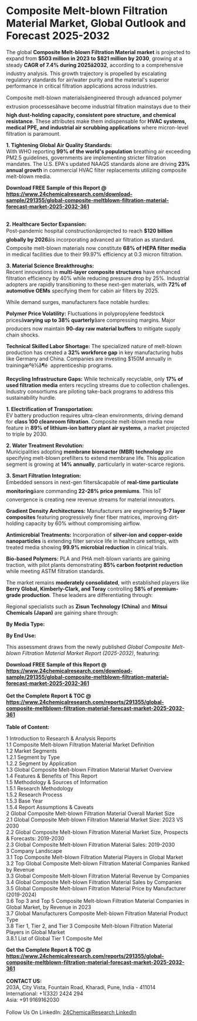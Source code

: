 <h1>Composite Melt-blown Filtration Material Market, Global Outlook and Forecast 2025-2032</h1><p>The global <strong>Composite Melt-blown Filtration Material market</strong> is projected to expand from <strong>$503 million in 2023 to $821 million by 2030</strong>, growing at a steady <strong>CAGR of 7.4% during 2025â2032</strong>, according to a comprehensive industry analysis. This growth trajectory is propelled by escalating regulatory standards for air/water purity and the material's superior performance in critical filtration applications across industries.</p><p>Composite melt-blown materialsâengineered through advanced polymer extrusion processesâhave become industrial filtration mainstays due to their <strong>high dust-holding capacity, consistent pore structure, and chemical resistance</strong>. These attributes make them indispensable for <strong>HVAC systems, medical PPE, and industrial air scrubbing applications</strong> where micron-level filtration is paramount.</p><p><strong>1. Tightening Global Air Quality Standards:</strong><br>
With WHO reporting <strong>99% of the world's population</strong> breathing air exceeding PM2.5 guidelines, governments are implementing stricter filtration mandates. The U.S. EPA's updated NAAQS standards alone are driving <strong>23% annual growth</strong> in commercial HVAC filter replacements utilizing composite melt-blown media.</p><div><b>Download FREE Sample of this Report @ 
            <a href="https://www.24chemicalresearch.com/download-sample/291355/global-composite-meltblown-filtration-material-forecast-market-2025-2032-361">
            https://www.24chemicalresearch.com/download-sample/291355/global-composite-meltblown-filtration-material-forecast-market-2025-2032-361</a></b></div><br><p><strong>2. Healthcare Sector Expansion:</strong><br>
Post-pandemic hospital constructionâprojected to reach <strong>$120 billion globally by 2026</strong>âis incorporating advanced air filtration as standard. Composite melt-blown materials now constitute <strong>68% of HEPA filter media</strong> in medical facilities due to their 99.97% efficiency at 0.3 micron filtration.</p><p><strong>3. Material Science Breakthroughs:</strong><br>
Recent innovations in <strong>multi-layer composite structures</strong> have enhanced filtration efficiency by 40% while reducing pressure drop by 25%. Industrial adopters are rapidly transitioning to these next-gen materials, with <strong>72% of automotive OEMs</strong> specifying them for cabin air filters by 2025.</p><p>While demand surges, manufacturers face notable hurdles:</p><p><strong>Polymer Price Volatility:</strong> Fluctuations in polypropylene feedstock pricesâ<strong>varying up to 38% quarterly</strong>âare compressing margins. Major producers now maintain <strong>90-day raw material buffers</strong> to mitigate supply chain shocks.</p><p><strong>Technical Skilled Labor Shortage:</strong> The specialized nature of melt-blown production has created a <strong>32% workforce gap</strong> in key manufacturing hubs like Germany and China. Companies are investing $150M annually in trainingæºè½å¶é  apprenticeship programs.</p><p><strong>Recycling Infrastructure Gaps:</strong> While technically recyclable, only <strong>17% of used filtration media</strong> enters recycling streams due to collection challenges. Industry consortiums are piloting take-back programs to address this sustainability hurdle.</p><p><strong>1. Electrification of Transportation:</strong><br>
EV battery production requires ultra-clean environments, driving demand for <strong>class 100 cleanroom filtration</strong>. Composite melt-blown media now feature in <strong>89% of lithium-ion battery plant air systems</strong>, a market projected to triple by 2030.</p><p><strong>2. Water Treatment Revolution:</strong><br>
Municipalities adopting <strong>membrane bioreactor (MBR) technology</strong> are specifying melt-blown prefilters to extend membrane life. This application segment is growing at <strong>14% annually</strong>, particularly in water-scarce regions.</p><p><strong>3. Smart Filtration Integration:</strong><br>
Embedded sensors in next-gen filtersâcapable of <strong>real-time particulate monitoring</strong>âare commanding <strong>22-28% price premiums</strong>. This IoT convergence is creating new revenue streams for material innovators.</p><p><strong>Gradient Density Architectures:</strong> Manufacturers are engineering <strong>5-7 layer composites</strong> featuring progressively finer fiber matrices, improving dirt-holding capacity by 60% without compromising airflow.</p><p><strong>Antimicrobial Treatments:</strong> Incorporation of <strong>silver-ion and copper-oxide nanoparticles</strong> is extending filter service life in healthcare settings, with treated media showing <strong>99.9% microbial reduction</strong> in clinical trials.</p><p><strong>Bio-based Polymers:</strong> PLA and PHA melt-blown variants are gaining traction, with pilot plants demonstrating <strong>85% carbon footprint reduction</strong> while meeting ASTM filtration standards.</p><p>The market remains <strong>moderately consolidated</strong>, with established players like <strong>Berry Global, Kimberly-Clark, and Toray</strong> controlling <strong>58% of premium-grade production</strong>. These leaders are differentiating through:</p><p>Regional specialists such as <strong>Zisun Technology (China)</strong> and <strong>Mitsui Chemicals (Japan)</strong> are gaining share through:</p><p><strong>By Media Type:</strong></p><p><strong>By End Use:</strong></p><p>This assessment draws from the newly published <em>Global Composite Melt-blown Filtration Material Market Report (2025-2032)</em>, featuring:
    </p><div><b>Download FREE Sample of this Report @ 
            <a href="https://www.24chemicalresearch.com/download-sample/291355/global-composite-meltblown-filtration-material-forecast-market-2025-2032-361">
            https://www.24chemicalresearch.com/download-sample/291355/global-composite-meltblown-filtration-material-forecast-market-2025-2032-361</a></b></div><br><div><b>Get the Complete Report & TOC @ 
            <a href="https://www.24chemicalresearch.com/reports/291355/global-composite-meltblown-filtration-material-forecast-market-2025-2032-361">
            https://www.24chemicalresearch.com/reports/291355/global-composite-meltblown-filtration-material-forecast-market-2025-2032-361</a></b></div><br>
            <b>Table of Content:</b><p>1 Introduction to Research & Analysis Reports<br />
 1.1 Composite Melt-blown Filtration Material Market Definition<br />
 1.2 Market Segments<br />
 1.2.1 Segment by Type<br />
 1.2.2 Segment by Application<br />
 1.3 Global Composite Melt-blown Filtration Material Market Overview<br />
 1.4 Features & Benefits of This Report<br />
 1.5 Methodology & Sources of Information<br />
 1.5.1 Research Methodology<br />
 1.5.2 Research Process<br />
 1.5.3 Base Year<br />
 1.5.4 Report Assumptions & Caveats<br />
2 Global Composite Melt-blown Filtration Material Overall Market Size<br />
 2.1 Global Composite Melt-blown Filtration Material Market Size: 2023 VS 2030<br />
 2.2 Global Composite Melt-blown Filtration Material Market Size, Prospects & Forecasts: 2019-2030<br />
 2.3 Global Composite Melt-blown Filtration Material Sales: 2019-2030<br />
3 Company Landscape<br />
 3.1 Top Composite Melt-blown Filtration Material Players in Global Market<br />
 3.2 Top Global Composite Melt-blown Filtration Material Companies Ranked by Revenue<br />
 3.3 Global Composite Melt-blown Filtration Material Revenue by Companies<br />
 3.4 Global Composite Melt-blown Filtration Material Sales by Companies<br />
 3.5 Global Composite Melt-blown Filtration Material Price by Manufacturer (2019-2024)<br />
 3.6 Top 3 and Top 5 Composite Melt-blown Filtration Material Companies in Global Market, by Revenue in 2023<br />
 3.7 Global Manufacturers Composite Melt-blown Filtration Material Product Type<br />
 3.8 Tier 1, Tier 2, and Tier 3 Composite Melt-blown Filtration Material Players in Global Market<br />
 3.8.1 List of Global Tier 1 Composite Mel</p><div><b>Get the Complete Report & TOC @ 
            <a href="https://www.24chemicalresearch.com/reports/291355/global-composite-meltblown-filtration-material-forecast-market-2025-2032-361">
            https://www.24chemicalresearch.com/reports/291355/global-composite-meltblown-filtration-material-forecast-market-2025-2032-361</a></b></div><br><b>CONTACT US:</b><br>
            203A, City Vista, Fountain Road, Kharadi, Pune, India - 411014<br>
            International: +1(332) 2424 294<br>
            Asia: +91 9169162030 <br><br>
            Follow Us On LinkedIn: <a href="https://www.linkedin.com/company/24chemicalresearch/">24ChemicalResearch LinkedIn</a>